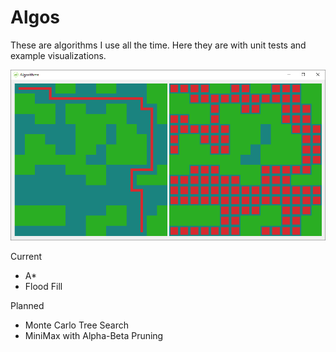 # Algos
These are algorithms I use all the time. Here they are with unit tests and example visualizations.

![Visualizations](/documentation/example.png)

Current

- A*
- Flood Fill

Planned

- Monte Carlo Tree Search
- MiniMax with Alpha-Beta Pruning